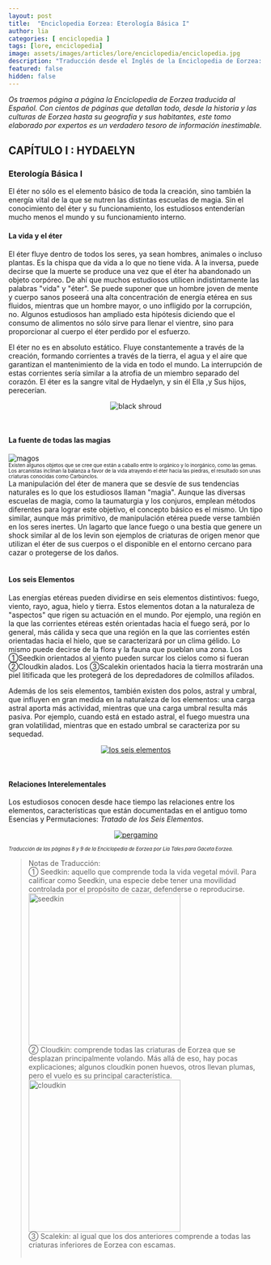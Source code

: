 ```yaml
---
layout: post
title:  "Enciclopedia Eorzea: Eterología Básica I"
author: lia
categories: [ enciclopedia ]
tags: [lore, enciclopedia]
image: assets/images/articles/lore/enciclopedia/enciclopedia.jpg
description: "Traducción desde el Inglés de la Enciclopedia de Eorzea: Eterología Básica I"
featured: false
hidden: false
---
```

*Os traemos página a página la Enciclopedia de Eorzea traducida al Español.
Con cientos de páginas que detallan todo, desde la historia y las culturas de Eorzea hasta su geografía y sus habitantes, este tomo elaborado por expertos es un verdadero tesoro de información inestimable.*

## CAPÍTULO I : HYDAELYN

### Eterología Básica I

El éter no sólo es el elemento básico de toda la creación, sino también la energía vital de la que se nutren las distintas escuelas de magia. Sin el conocimiento del éter y su funcionamiento, los estudiosos entenderían mucho menos el mundo y su funcionamiento interno.
<br/>

#### La vida y el éter
El éter fluye dentro de todos los seres, ya sean hombres, animales o incluso plantas. Es la chispa que da vida a lo que no tiene vida. A la inversa, puede decirse que la muerte se produce una vez que el éter ha abandonado un objeto corpóreo. De ahí que muchos estudiosos utilicen indistintamente las palabras "vida" y "éter". Se puede suponer que un hombre joven de mente y cuerpo sanos poseerá una alta concentración de energía etérea en sus fluidos, mientras que un hombre mayor, o uno infligido por la corrupción, no. Algunos estudiosos han ampliado esta hipótesis diciendo que el consumo de alimentos no sólo sirve para llenar el vientre, sino para proporcionar al cuerpo el éter perdido por el esfuerzo.

El éter no es en absoluto estático. Fluye constantemente a través de la creación, formando corrientes a través de la tierra, el agua y el aire que garantizan el mantenimiento de la vida en todo el mundo. La interrupción de estas corrientes sería similar a la atrofia de un miembro separado del corazón. El éter es la sangre vital de Hydaelyn, y sin él Ella ,y Sus hijos, perecerían.

<p align="center"><img src="{{ site.baseurl }}/assets/images/articles/lore/enciclopedia/black_shroud.png" alt="black shroud"/></p>
<br/>

#### La fuente de todas las magias

<div class="container">
  <div class="row">    
    <div class="col-xl">
      <img src="{{ site.baseurl }}/assets/images/articles/lore/enciclopedia/magos.png" alt="magos"/>
<br/>
<sub><sup>Existen algunos objetos que se cree que están a caballo entre lo orgánico y lo inorgánico, como las gemas. Los arcanistas inclinan la balanza a favor de la vida atrayendo el éter hacia las piedras, el resultado son unas criaturas conocidas como Carbúnclos.</sup></sub> 
    </div>
    <div class="col">
     La manipulación del éter de manera que se desvíe de sus tendencias naturales es lo que los estudiosos llaman "magia". Aunque las diversas escuelas de magia, como la taumaturgia y los conjuros, emplean métodos diferentes para lograr este objetivo, el concepto básico es el mismo.
	Un tipo similar, aunque más primitivo, de manipulación etérea puede verse también en los seres inertes. Un lagarto que lance fuego o una bestia que genere un shock similar al de los levin son ejemplos de criaturas de origen menor que utilizan el éter de sus cuerpos o el disponible en el entorno cercano para cazar o protegerse de los daños.
  </div>
</div>
</div>

<br/>

#### Los seis Elementos

Las energías etéreas pueden dividirse en seis elementos distintivos: fuego, viento, rayo, agua, hielo y tierra. Estos elementos dotan a la naturaleza de "aspectos" que rigen su actuación en el mundo. Por ejemplo, una región en la que las corrientes etéreas estén orientadas hacia el fuego será, por lo general, más cálida y seca que una región en la que las corrientes estén orientadas hacia el hielo, que se caracterizará por un clima gélido. Lo mismo puede decirse de la flora y la fauna que pueblan una zona. Los ①Seedkin orientados al viento pueden surcar los cielos como si fueran ②Cloudkin alados. Los ③Scalekin orientados hacia la tierra mostrarán una piel litificada que les protegerá de los depredadores de colmillos afilados. 

Además de los seis elementos, también existen dos polos, astral y umbral, que influyen en gran medida en la naturaleza de los elementos: una carga astral aporta más actividad, mientras que una carga umbral resulta más pasiva. Por ejemplo, cuando está en estado astral, el fuego muestra una gran volatilidad, mientras que en estado umbral se caracteriza por su sequedad. 

<p align="center"><a href="{{ site.baseurl }}/assets/images/articles/lore/enciclopedia/elementos.png" target="_blank"><img src="{{ site.baseurl }}/assets/images/articles/lore/enciclopedia/elementos.png" alt="los seis elementos"/></a></p>
<br/>

#### Relaciones Interelementales

Los estudiosos conocen desde hace tiempo las relaciones entre los elementos, características que están documentadas en el antiguo tomo Esencias y Permutaciones: *Tratado de los Seis Elementos*.

<p align="center"><a href="{{ site.baseurl }}/assets/images/articles/lore/enciclopedia/pergamino.png" target="_blank"><img src="{{ site.baseurl }}/assets/images/articles/lore/enciclopedia/pergamino.png" alt="pergamino"/></a></p>

<sub><sup>*Traducción de las páginas 8 y 9 de la Enciclopedia de Eorzea por Lia Tales para Gaceta Eorzea.*</sup>

<blockquote>
Notas de Traducción:<br/>

<div class="container">
  <div class="row">    
    <div class="col">
     ① Seedkin: aquello que comprende toda la vida vegetal móvil. Para calificar como Seedkin, una especie debe tener una movilidad controlada por el propósito de cazar, defenderse o reproducirse.
    </div>  
    <div class="col-xl">
      <img src="{{ site.baseurl }}/assets/images/articles/lore/enciclopedia/seedkin.png" width="300" alt="seedkin"/>
    </div>
  </div>
  <div class="row">    
    <div class="col">
    ② Cloudkin: comprende todas las criaturas de Eorzea que se desplazan principalmente volando. Más allá de eso, hay pocas explicaciones; algunos cloudkin ponen huevos, otros llevan plumas, pero el vuelo es su principal característica.
    </div>  
    <div class="col-xl">
      <img src="{{ site.baseurl }}/assets/images/articles/lore/enciclopedia/cloudkin.png" width="300" alt="cloudkin"/>
    </div>
  </div>
  <div class="row">    
    <div class="col-xl">
     ③ Scalekin: al igual que los dos anteriores comprende a todas las criaturas inferiores de Eorzea con escamas.
    </div>  
    <div class="col">
    &nbsp;
    </div>
  </div>
</div>
</blockquote>